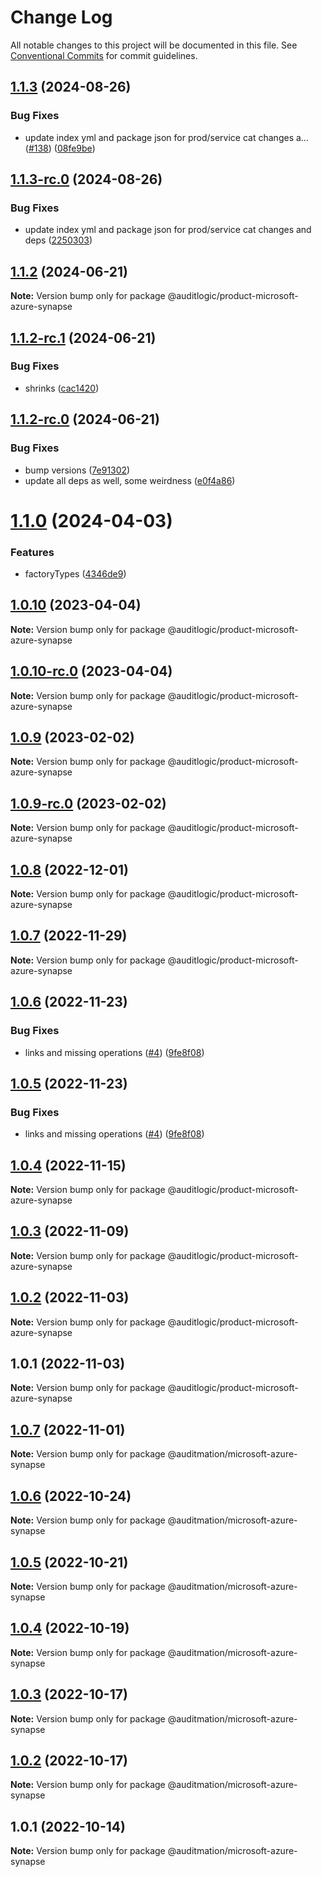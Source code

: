 # Change Log

All notable changes to this project will be documented in this file.
See [Conventional Commits](https://conventionalcommits.org) for commit guidelines.

## [1.1.3](https://github.com/auditlogic/product/compare/@auditlogic/product-microsoft-azure-synapse@1.1.2...@auditlogic/product-microsoft-azure-synapse@1.1.3) (2024-08-26)


### Bug Fixes

* update index yml and package json for prod/service cat changes a… ([#138](https://github.com/auditlogic/product/issues/138)) ([08fe9be](https://github.com/auditlogic/product/commit/08fe9beb1c8457462a19bc69caa02e6212d97e1a))





## [1.1.3-rc.0](https://github.com/auditlogic/product/compare/@auditlogic/product-microsoft-azure-synapse@1.1.2...@auditlogic/product-microsoft-azure-synapse@1.1.3-rc.0) (2024-08-26)


### Bug Fixes

* update index yml and package json for prod/service cat changes and deps ([2250303](https://github.com/auditlogic/product/commit/225030363a363608240135b7ebed386b28f01e4b))





## [1.1.2](https://github.com/auditlogic/product/compare/@auditlogic/product-microsoft-azure-synapse@1.1.2-rc.1...@auditlogic/product-microsoft-azure-synapse@1.1.2) (2024-06-21)

**Note:** Version bump only for package @auditlogic/product-microsoft-azure-synapse





## [1.1.2-rc.1](https://github.com/auditlogic/product/compare/@auditlogic/product-microsoft-azure-synapse@1.1.2-rc.0...@auditlogic/product-microsoft-azure-synapse@1.1.2-rc.1) (2024-06-21)


### Bug Fixes

* shrinks ([cac1420](https://github.com/auditlogic/product/commit/cac14200fefcd8183ab69fe89a47bd3f70f563e9))





## [1.1.2-rc.0](https://github.com/auditlogic/product/compare/@auditlogic/product-microsoft-azure-synapse@1.1.0...@auditlogic/product-microsoft-azure-synapse@1.1.2-rc.0) (2024-06-21)


### Bug Fixes

* bump versions ([7e91302](https://github.com/auditlogic/product/commit/7e913023b8b312150ed7762c32fbbe616be71de5))
* update all deps as well, some weirdness ([e0f4a86](https://github.com/auditlogic/product/commit/e0f4a864714e2d3de6bbf3da014d5312fe53be2f))





# [1.1.0](https://github.com/auditlogic/product/compare/@auditlogic/product-microsoft-azure-synapse@1.0.10...@auditlogic/product-microsoft-azure-synapse@1.1.0) (2024-04-03)


### Features

* factoryTypes ([4346de9](https://github.com/auditlogic/product/commit/4346de92693aee892fccf725338ffc7b80ab182b))





## [1.0.10](https://github.com/auditlogic/product/compare/@auditlogic/product-microsoft-azure-synapse@1.0.9...@auditlogic/product-microsoft-azure-synapse@1.0.10) (2023-04-04)

**Note:** Version bump only for package @auditlogic/product-microsoft-azure-synapse





## [1.0.10-rc.0](https://github.com/auditlogic/product/compare/@auditlogic/product-microsoft-azure-synapse@1.0.9...@auditlogic/product-microsoft-azure-synapse@1.0.10-rc.0) (2023-04-04)

**Note:** Version bump only for package @auditlogic/product-microsoft-azure-synapse





## [1.0.9](https://github.com/auditlogic/product/compare/@auditlogic/product-microsoft-azure-synapse@1.0.8...@auditlogic/product-microsoft-azure-synapse@1.0.9) (2023-02-02)

**Note:** Version bump only for package @auditlogic/product-microsoft-azure-synapse





## [1.0.9-rc.0](https://github.com/auditlogic/product/compare/@auditlogic/product-microsoft-azure-synapse@1.0.8...@auditlogic/product-microsoft-azure-synapse@1.0.9-rc.0) (2023-02-02)

**Note:** Version bump only for package @auditlogic/product-microsoft-azure-synapse





## [1.0.8](https://github.com/auditlogic/product/compare/@auditlogic/product-microsoft-azure-synapse@1.0.7...@auditlogic/product-microsoft-azure-synapse@1.0.8) (2022-12-01)

**Note:** Version bump only for package @auditlogic/product-microsoft-azure-synapse





## [1.0.7](https://github.com/auditlogic/product/compare/@auditlogic/product-microsoft-azure-synapse@1.0.6...@auditlogic/product-microsoft-azure-synapse@1.0.7) (2022-11-29)

**Note:** Version bump only for package @auditlogic/product-microsoft-azure-synapse





## [1.0.6](https://github.com/auditlogic/product/compare/@auditlogic/product-microsoft-azure-synapse@1.0.4...@auditlogic/product-microsoft-azure-synapse@1.0.6) (2022-11-23)


### Bug Fixes

* links and missing operations ([#4](https://github.com/auditlogic/product/issues/4)) ([9fe8f08](https://github.com/auditlogic/product/commit/9fe8f08fe7c57fdb79f991ac35bd6ac2e7dcad38))





## [1.0.5](https://github.com/auditlogic/product/compare/@auditlogic/product-microsoft-azure-synapse@1.0.4...@auditlogic/product-microsoft-azure-synapse@1.0.5) (2022-11-23)


### Bug Fixes

* links and missing operations ([#4](https://github.com/auditlogic/product/issues/4)) ([9fe8f08](https://github.com/auditlogic/product/commit/9fe8f08fe7c57fdb79f991ac35bd6ac2e7dcad38))





## [1.0.4](https://github.com/auditlogic/product/compare/@auditlogic/product-microsoft-azure-synapse@1.0.3...@auditlogic/product-microsoft-azure-synapse@1.0.4) (2022-11-15)

**Note:** Version bump only for package @auditlogic/product-microsoft-azure-synapse





## [1.0.3](https://github.com/auditlogic/product/compare/@auditlogic/product-microsoft-azure-synapse@1.0.2...@auditlogic/product-microsoft-azure-synapse@1.0.3) (2022-11-09)

**Note:** Version bump only for package @auditlogic/product-microsoft-azure-synapse





## [1.0.2](https://github.com/auditlogic/product/compare/@auditlogic/product-microsoft-azure-synapse@1.0.1...@auditlogic/product-microsoft-azure-synapse@1.0.2) (2022-11-03)

**Note:** Version bump only for package @auditlogic/product-microsoft-azure-synapse





## 1.0.1 (2022-11-03)

**Note:** Version bump only for package @auditlogic/product-microsoft-azure-synapse





## [1.0.7](https://github.com/auditmation/store-content/compare/@auditmation/microsoft-azure-synapse@1.0.6...@auditmation/microsoft-azure-synapse@1.0.7) (2022-11-01)

**Note:** Version bump only for package @auditmation/microsoft-azure-synapse





## [1.0.6](https://github.com/auditmation/store-content/compare/@auditmation/microsoft-azure-synapse@1.0.5...@auditmation/microsoft-azure-synapse@1.0.6) (2022-10-24)

**Note:** Version bump only for package @auditmation/microsoft-azure-synapse





## [1.0.5](https://github.com/auditmation/store-content/compare/@auditmation/microsoft-azure-synapse@1.0.4...@auditmation/microsoft-azure-synapse@1.0.5) (2022-10-21)

**Note:** Version bump only for package @auditmation/microsoft-azure-synapse





## [1.0.4](https://github.com/auditmation/store-content/compare/@auditmation/microsoft-azure-synapse@1.0.3...@auditmation/microsoft-azure-synapse@1.0.4) (2022-10-19)

**Note:** Version bump only for package @auditmation/microsoft-azure-synapse





## [1.0.3](https://github.com/auditmation/store-content/compare/@auditmation/microsoft-azure-synapse@1.0.2...@auditmation/microsoft-azure-synapse@1.0.3) (2022-10-17)

**Note:** Version bump only for package @auditmation/microsoft-azure-synapse





## [1.0.2](https://github.com/auditmation/store-content/compare/@auditmation/microsoft-azure-synapse@1.0.1...@auditmation/microsoft-azure-synapse@1.0.2) (2022-10-17)

**Note:** Version bump only for package @auditmation/microsoft-azure-synapse





## 1.0.1 (2022-10-14)

**Note:** Version bump only for package @auditmation/microsoft-azure-synapse
